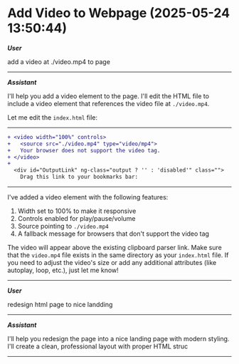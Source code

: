 <!-- Generated by SpecStory -->

# Add Video to Webpage (2025-05-24 13:50:44)

_**User**_

add a video at ./video.mp4 to page

---

_**Assistant**_

I'll help you add a video element to the page. I'll edit the HTML file to include a video element that references the video file at `./video.mp4`.

Let me edit the `index.html` file:


---

```diff
+ <video width="100%" controls>
+   <source src="./video.mp4" type="video/mp4">
+   Your browser does not support the video tag.
+ </video>
+ 
  <div id="OutputLink" ng-class="output ? '' : 'disabled'" class="">
    Drag this link to your bookmarks bar:
```

---

I've added a video element with the following features:
1. Width set to 100% to make it responsive
2. Controls enabled for play/pause/volume
3. Source pointing to `./video.mp4`
4. A fallback message for browsers that don't support the video tag

The video will appear above the existing clipboard parser link. Make sure that the `video.mp4` file exists in the same directory as your `index.html` file. If you need to adjust the video's size or add any additional attributes (like autoplay, loop, etc.), just let me know!

---

_**User**_

redesign html page to nice landding

---

_**Assistant**_

I'll help you redesign the page into a nice landing page with modern styling. I'll create a clean, professional layout with proper HTML struc

---

